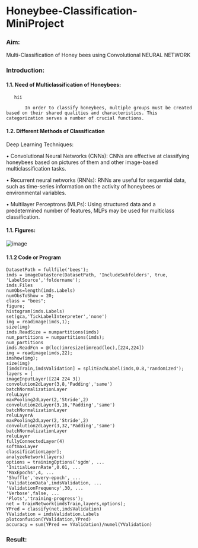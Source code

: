 # Honeybee-Classification-MiniProject
### Aim:
Multi-Classification  of Honey bees  using Convolutional NEURAL NETWORK
### Introduction:
#### 1.1. Need of Multiclassification of Honeybees:
       hii
       
           In order to classify honeybees, multiple groups must be created based on their shared qualities and characteristics. This categorization serves a number of crucial functions. 
           
#### 1.2. Different Methods of Classification
Deep Learning Techniques:

• Convolutional Neural Networks (CNNs): CNNs are effective at classifying honeybees based on pictures of them and other image-based multiclassification tasks.

• Recurrent neural networks (RNNs): RNNs are useful for sequential data, such as time-series information on the activity of honeybees or environmental variables.

• Multilayer Perceptrons (MLPs): Using structured data and a predetermined number of features, MLPs may be used for multiclass classification.

#### 1.1. Figures:
![image](https://github.com/ManojTella/Honeybee-Classification-MiniProject/assets/94883876/ecc70a7a-af1d-465b-b50c-bed384d7df1d)

 			
#### 1.1.2 Code or Program
```
DatasetPath = fullfile('bees');
imds = imageDatastore(DatasetPath, 'IncludeSubfolders', true, 'LabelSource','foldername');
imds.Files
numObs=length(imds.Labels)
numObsToShow = 20;
class = "bees";
figure;
histogram(imds.Labels)
set(gca,'TickLabelInterpreter','none')
img = readimage(imds,1); 
size(img)
imds.ReadSize = numpartitions(imds)
num_partitions = numpartitions(imds);
num_partitions
imds.ReadFcn = @(loc)imresize(imread(loc),[224,224])
img = readimage(imds,22); 
imshow(img); 
size(img)
[imdsTrain,imdsValidation] = splitEachLabel(imds,0.8,'randomized');
layers = [
imageInputLayer([224 224 3])
convolution2dLayer(3,8,'Padding','same')
batchNormalizationLayer
reluLayer
maxPooling2dLayer(2,'Stride',2)
convolution2dLayer(3,16,'Padding','same')
batchNormalizationLayer
reluLayerA
maxPooling2dLayer(2,'Stride',2)
convolution2dLayer(3,32,'Padding','same')
batchNormalizationLayer
reluLayer
fullyConnectedLayer(4)
softmaxLayer
classificationLayer];
analyzeNetwork(layers)
options = trainingOptions('sgdm', ...
'InitialLearnRate',0.01, ...
'MaxEpochs',4, ...
'Shuffle','every-epoch', ...
'ValidationData',imdsValidation, ...
'ValidationFrequency',30, ...
'Verbose',false, ...
'Plots','training-progress');
net = trainNetwork(imdsTrain,layers,options);
YPred = classify(net,imdsValidation)
YValidation = imdsValidation.Labels
plotconfusion(YValidation,YPred)
accuracy = sum(YPred == YValidation)/numel(YValidation)
```
### Result:



